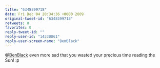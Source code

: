 ```yaml
---
title: "6348399718"
date: Fri Dec 04 20:34:36 +0000 2009
original-tweet-id: "6348399718"
retweets: 0
favorites: 0
reply-tweet-id: ""
reply-user-id: "14330861"
reply-user-screen-name: "BenBlack"
---
```

<a href="https://twitter.com/BenBlack">@BenBlack</a> even more sad that you wasted your precious time reading the Sun! :p
